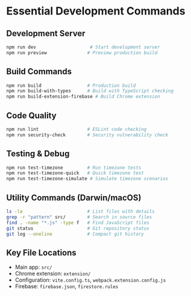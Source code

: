 # Essential Development Commands

## Development Server
```bash
npm run dev                    # Start development server
npm run preview               # Preview production build
```

## Build Commands  
```bash
npm run build                 # Production build
npm run build-with-types      # Build with TypeScript checking
npm run build-extension-firebase # Build Chrome extension
```

## Code Quality
```bash
npm run lint                  # ESLint code checking
npm run security-check        # Security vulnerability check
```

## Testing & Debug
```bash
npm run test-timezone         # Run timezone tests
npm run test-timezone-quick   # Quick timezone test
npm run test-timezone-simulate # Simulate timezone scenarios
```

## Utility Commands (Darwin/macOS)
```bash
ls -la                        # List files with details
grep -r "pattern" src/        # Search in source files  
find . -name "*.js" -type f   # Find JavaScript files
git status                    # Git repository status
git log --oneline             # Compact git history
```

## Key File Locations
- Main app: `src/`
- Chrome extension: `extension/`
- Configuration: `vite.config.ts`, `webpack.extension.config.js`
- Firebase: `firebase.json`, `firestore.rules`